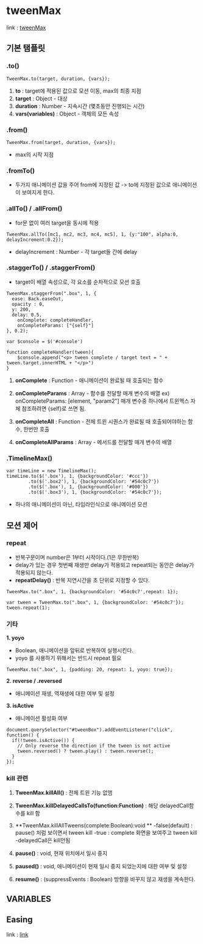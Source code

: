 # tweenMax

link : [tweenMax](https://greensock.com/docs/v2/TweenMax)



## 기본 탬플릿

### .to()

```
TweenMax.to(target, duration, {vars});
```
1. **to** : target에 적용된 값으로 모션 이동,  max의 최종 지점
2. **target** : Object - 대상
3. **duration** : Number - 지속시간 (몇초동안 진행되는 시간)
4. **vars(variables)** : Object - 객체의 모든 속성


### .from()

```
TweenMax.from(target, duration, {vars});
```
- max의 시작 지점


### .fromTo()
- 두가지 애니메이션 값을 주어 from에 지정된 값 -> to에 지정된 값으로 애니메이션이 보여지게 한다.


### .allTo() / .allFrom()
- for문 없이 여러 target을 동시에 적용

```
TweenMax.allTo([mc1, mc2, mc3, mc4, mc5], 1, {y:"100", alpha:0, delayIncrement:0.2});
```
- delayIncrement : Number - 각 target들 간에 delay


### .staggerTo() / .staggerFrom()
- target이 배열 속성으로, 각 요소를 순차적으로 모션 호출

```
TweenMax.staggerFrom(".box", 1, {
  ease: Back.easeOut,
  opacity : 0,
  y: 200,
  delay: 0.5,
	onComplete: completeHandler, 
	onCompleteParams: ["{self}"]
}, 0.2);

var $console = $('#console')

function completeHandler(tween){
	$console.append("<p> tween complete / target text = " + tween.target.innerHTML + "</p>")
}
```

1. **onComplete** : Function - 애니메이션이 완료될 때 호출되는 함수
2. **onCompleteParams** : Array - 함수를 전달할 매개 변수의 배열
  ex) onCompleteParams: [element, "param2"]
  매개 변수중 하나에서 트윈맥스 자체 참조하려면 {self}로 쓰면 됨.
  
3. **onCompleteAll** : Function - 전체 트윈 시퀀스가 완료될 때 호출되어야하는 함수, 한번만 호출
4. **onCompleteAllParams** : Array - 메서드를 전달할 매개 변수의 배열


### .TimelineMax()

```
var timeLine = new TimelineMax(); 
timeLine.to($('.box'), 1, {backgroundColor: '#ccc'}) 
        .to($('.box2'), 1, {backgroundColor: '#54c0c7'}) 
        .to($('.box'), 1, {backgroundColor: '#000'}) 
        .to($('.box3'), 1, {backgroundColor: '#54c0c7'});
```
- 하나의 애니메이션이 아닌, 타임라인식으로 애니메이션 모션 





## 모션 제어


### repeat

- 반복구문이며 number은 1부터 시작이다.(1은 무한반복)
- delay가 있는 경우 첫번째 재생만 delay가 적용되고 repeat되는 동안은 delay가 적용되지 않는다.
- **repeatDelay()** : 반복 지연시간을 초 단위로 지정할 수 있다.

```
TweenMax.to(".box", 1, {backgroundColor: '#54c0c7',repeat: 1});

var tween = TweenMax.to(".box", 1, {backgroundColor: '#54c0c7'});
tween.repeat(1);
```


### 기타

**1. yoyo**
- Boolean, 애니메이션을 앞뒤로 반복하여 실행시킨다.
- yoyo 를 사용하기 위해서는 반드시 repeat 필요

```
TweenMax.to(".box", 1, {padding: 20, repeat: 1, yoyo: true});
```

**2. reverse / .reversed**
- 애니메이션 재생, 역재생에 대한 여부 및 설정

**3. isActive**
- 애니메이션 활성화 여부

```
document.querySelector("#tweenBox").addEventListener("click", function() {
  if(!tween.isActive()) {
    // Only reverse the direction if the tween is not active
    tween.reversed() ? tween.play() : tween.reverse();
  }
});
```


###  kill 관련

1. **TweenMax.killAll()** : 전체 트윈 기능 없앰

2. **TweenMax.killDelayedCallsTo(function:Function)** : 해당 delayedCall함수를 kill 함
 
3. **TweenMax.killAllTweens(complete:Boolean):void **
 -false(default) : pause() 처럼 보이면서 tween kill
 -true : complete 화면을 보여주고 tween kill
 -delayedCall은 kill안됨
 
4. **pause()** : void, 현재 위치에서 일시 중지 

5. **paused()** : void, 애니메이션이 현재 일시 중지 되었는지에 대한 여부 및 설정

6. **resume()** : (suppressEvents : Boolean) 방향을 바꾸지 않고 재생을 계속한다.


## VARIABLES


## Easing

link : [link](https://greensock.com/docs/v2/Easing)



